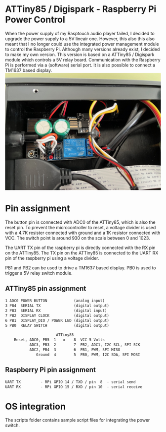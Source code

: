 # ATTiny85 / Digispark - Raspberry Pi Power Control
When the power supply of my Rasptouch audio player failed, I decided to upgrade the power supply to a 5V lineair one. However, this also this also meant that I no longer could use the integrated power management module to control the Raspberry Pi. Although many versions already exist, I decided to make my own version. This version is based on a ATTiny85 / Digispark module which controls a 5V relay board. Communication with the Raspberry Pi is performed via a (software) serial port. It is also possible to connect a TM1637 based display.
![power switch](img/switch.jpg)

# Pin assignment
The button pin is connected with ADC0 of the ATTiny85, which is also the reset pin. To prevent the microcontroller to reset, 
a voltage divider is used with a 4.7K resister connected with ground and a 1K resistor connected with VCC.
The switch point is around 930 on the scale between 0 and 1023.

The UART TX pin of the raspberry pi is directly connected with the RX pin on the ATTiny85.
The TX pin on the ATTiny85 is connected to the UART RX pin of the raspberry pi using a voltage divider.
 
PB1 and PB2 can be used to drive a TM1637 based display.
PB0 is used to trigger a 5V relay switch module.

## ATTiny85 pin assignment
```
1 ADC0 POWER BUTTON            (analog input)
3 PB4  SERIAL TX               (digital output)
2 PB3  SERIAL RX               (digital input)
7 PB2  DISPLAY CLOCK           (digital output)
6 PB1  DISPLAY_DIO / POWER LED (digital output)
5 PB0  RELAY SWITCH            (digital output)
```

```
                       ATTiny85
    Reset, ADC0, PB5  1   o    8  VCC 5 Volts
           ADC3, PB3  2        7  PB2, ADC1, I2C SCL, SPI SCK
           ADC2, PB4  3        6  PB1, PWM, SPI MISO
              Ground  4        5  PB0, PWM, I2C SDA, SPI MOSI
```

## Raspberry Pi pin assignment
```
UART TX         - RPi GPIO 14 / TXD / pin  8  - serial send
UART RX         - RPi GPIO 15 / RXD / pin 10  - serial receive
```

# OS integration
The scripts folder contains sample script files for integrating the power switch.
